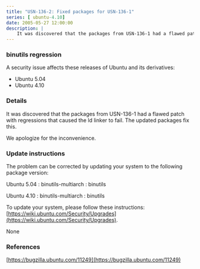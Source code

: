 ```yaml
---
title: "USN-136-2: Fixed packages for USN-136-1"
series: [ ubuntu-4.10]
date: 2005-05-27 12:00:00
description: |
    It was discovered that the packages from USN-136-1 had a flawed patch with regressions that caused the ld linker to fail. The updated packages fix this.
--- 
```

 
### binutils regression

A security issue affects these releases of Ubuntu and its derivatives:

* Ubuntu 5.04
* Ubuntu 4.10

### Details

It was discovered that the packages from USN-136-1 had a flawed patch with regressions that caused the ld linker to fail. The updated packages fix this.

We apologize for the inconvenience.

### Update instructions

The problem can be corrected by updating your system to the following package version:

Ubuntu 5.04
 : binutils-multiarch 
 : binutils 

Ubuntu 4.10
 : binutils-multiarch 
 : binutils 

To update your system, please follow these instructions: [https://wiki.ubuntu.com/Security/Upgrades](https://wiki.ubuntu.com/Security/Upgrades).

None

### References

 [https://bugzilla.ubuntu.com/11249](https://bugzilla.ubuntu.com/11249)
 
